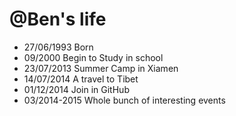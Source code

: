 @Ben's life
===============

- 27/06/1993 Born
- 09/2000 Begin to Study in school
- 23/07/2013 Summer Camp in Xiamen
- 14/07/2014 A travel to Tibet
- 01/12/2014 Join in GitHub
- 03/2014-2015 Whole bunch of interesting events
